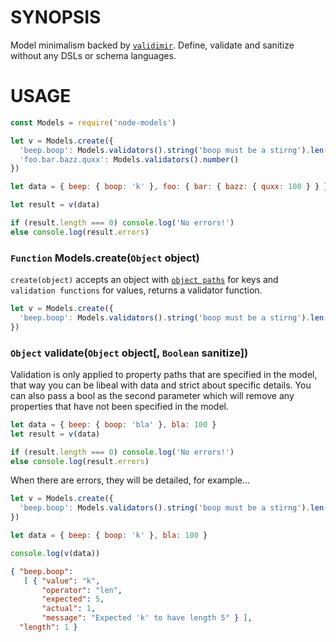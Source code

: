 # SYNOPSIS
Model minimalism backed by [`validimir`](https://github.com/juliangruber/validimir).
Define, validate and sanitize without any DSLs or schema languages.

# USAGE
```js
const Models = require('node-models')

let v = Models.create({
  'beep.boop': Models.validators().string('boop must be a stirng').len(5),
  'foo.bar.bazz.quxx': Models.validators().number()
})

let data = { beep: { boop: 'k' }, foo: { bar: { bazz: { quxx: 100 } } }

let result = v(data)

if (result.length === 0) console.log('No errors!')
else console.log(result.errors)
```

### `Function` Models.create(`Object` object)
`create(object)` accepts an object with 
[`object paths`](https://github.com/mariocasciaro/object-path) for keys and
`validation functions` for values, returns a validator function.

```js
let v = Models.create({
  'beep.boop': Models.validators().string('boop must be a stirng').len(3)
})
```

### `Object` validate(`Object` object[, `Boolean` sanitize])
Validation is only applied to property paths that are specified in the model,
that way you can be libeal with data and strict about specific details. You
can also pass a bool as the second parameter which will remove any properties
that have not been specified in the model.

```js
let data = { beep: { boop: 'bla' }, bla: 100 }
let result = v(data)

if (result.length === 0) console.log('No errors!')
else console.log(result.errors)
```

When there are errors, they will be detailed, for example...

```js
let v = Models.create({
  'beep.boop': Models.validators().string('boop must be a stirng').len(5)
})

let data = { beep: { boop: 'k' }, bla: 100 }

console.log(v(data))
```

```json
{ "beep.boop":
   [ { "value": "k",
       "operator": "len",
       "expected": 5,
       "actual": 1,
       "message": "Expected 'k' to have length 5" } ],
  "length": 1 }
```


